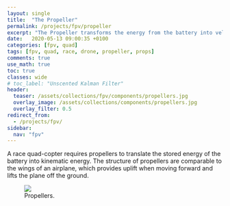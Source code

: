 ```yaml
---
layout: single
title:  "The Propeller"
permalink: /projects/fpv/propeller
excerpt: "The Propeller transforms the energy from the battery into velocity."
date:   2020-05-13 09:00:35 +0100
categories: [fpv, quad]
tags: [fpv, quad, race, drone, propeller, props]
comments: true
use_math: true
toc: true
classes: wide
# toc_label: "Unscented Kalman Filter"
header:
  teaser: /assets/collections/fpv/components/propellers.jpg
  overlay_image: /assets/collections/components/propellers.jpg
  overlay_filter: 0.5
redirect_from:
  - /projects/fpv/
sidebar:
  nav: "fpv"
---
```


A race quad-copter requires propellers to translate the stored energy of the battery into kinematic energy.
The structure of propellers are comparable to the wings of an airplane, which provides uplift when moving forward
and lifts the plane off the ground.

<figure >
    <a href="/assets/collections/fpv/props/propellers.jpg"><img src="/assets/collections/fpv/props/propellers.jpg"></a>
    <figcaption>Propellers.</figcaption>
</figure>




